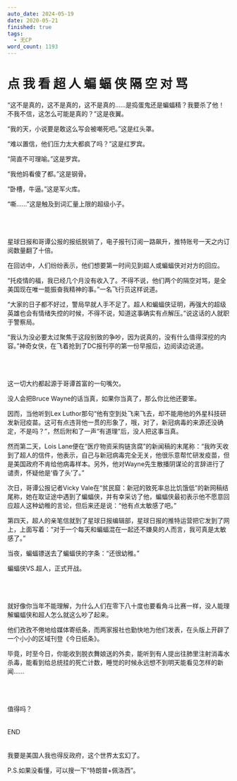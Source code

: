 ```yaml
---
auto_date: 2024-05-19
date: 2020-05-21
finished: true
tags:
  - 无CP
word_count: 1193
---
```


# 点 我 看 超 人 蝙 蝠 侠 隔 空 对 骂

“这不是真的，这不是真的，这不是真的……是捣蛋鬼还是蝙蝠精？我要杀了他！不我不信，这怎么可能是真的？”这是夜翼。

“我的天，小说要是敢这么写会被嘲死吧。”这是红头罩。

“难以置信，他们压力太大都疯了吗？”这是红罗宾。

“简直不可理喻。”这是罗宾。

“我他妈看傻了都。”这是钢骨。

“卧槽，牛逼。”这是军火库。

“嘶……”这是触及到词汇量上限的超级小子。

<br>

<br>
<br>
星球日报和哥谭公报的报纸脱销了，电子报刊订阅一路飙升，推特账号一天之内订阅数量翻了十倍。

在回访中，人们纷纷表示，他们想要第一时间见到超人或蝙蝠侠对对方的回应。

“托疫情的福，我已经几个月没有收入了。不得不说，他们两个的隔空对骂，是全美国现在唯一能振奋我精神的事。”一名飞行员这样说道。

“大家的日子都不好过，警局早就人手不足了。超人和蝙蝠侠证明，再强大的超级英雄也会有情绪失控的时候，不得不说，知道这事确实有点解压。”说这话的人就职于警察局。

“我认为没必要太过聚焦于这段别致的争吵，因为说真的，没有什么值得深挖的内容。”神奇女侠，在飞着抢到了DC报刊亭的第一份早报后，边阅读边说道。

<br>

<br>
<br>
这一切大约都起源于哥谭首富的一句嘴欠。

没人会把Bruce Wayne的话当真，如果你当真了，那么你比他还要笨。

因而，当他听到Lex Luthor那句“他有空到处飞来飞去，却不能用他的外星科技研发新冠疫苗。这可有点违背他一贯的形象了，哦，对了，新冠病毒的来源还没确定，不是吗？”，然后附和了一声“有道理”后，没人把这事当真。

然而第二天，Lois Lane便在“医疗物资采购链贪腐”的新闻稿的末尾称：“我昨天收到了超人的信件，他表示，自己与新冠病毒完全无关，他很乐意帮忙研发疫苗，但是美国政府不肯给他病毒样本。另外，他对Wayne先生散播阴谋论的言辞进行了谴责，怀疑他是‘昏了头’了。”

次日，哥谭公报记者Vicky Vale在“贫民窟：新冠的致死率总比饥饿低”的新网稿结尾称，她在取证途中遇到了蝙蝠侠，并有幸采访了他，蝙蝠侠最初表示他不愿意回应超人这种幼稚的言论，但后来还是说：“他有点太敏感了吧。”

第四天，超人的亲笔信就到了星球日报编辑部，星球日报的推特运营把它发到了网上，上面写着：“对于一个每天和蝙蝠混在一起还不嫌臭的人而言，我可真是太敏感了。”

当夜，蝙蝠镖送去了蝙蝠侠的字条：“还很幼稚。”

蝙蝠侠VS.超人，正式开战。

<br>

<br>
<br>
就好像你当年不能理解，为什么人们在零下八十度也要看角斗比赛一样，没人能理解蝙蝠侠和超人怎么就这么吵了起来。

他们孜孜不倦地给媒体寄纸条，而两家报社也勤快地为他们发表，在头版上开辟了一个小小的区域刊登《今日纸条》。

毕竟，时至今日，你能收到脱衣舞娘送的外卖，能听到有人提出往肺里注射消毒水杀毒，能看到给总统挂的死亡计数，睡觉的时候永远想不到明天能看见怎样的新闻……

<br>

<br>
<br>
值得吗？

<br>

<br>
<br>
END

<br>

<br>
<br>
我要是美国人我也得反政府，这个世界太玄幻了。

P.S.如果没看懂，可以搜一下“特朗普+佩洛西”。
